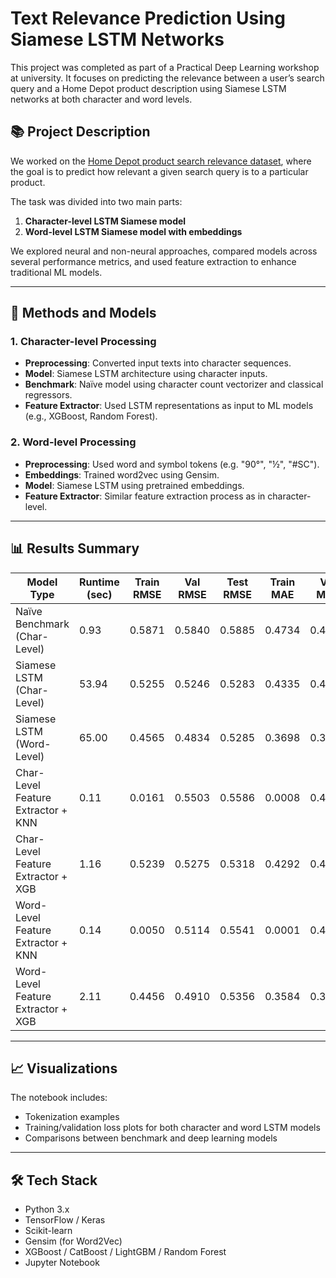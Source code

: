# Text Relevance Prediction Using Siamese LSTM Networks

This project was completed as part of a Practical Deep Learning workshop at university. It focuses on predicting the relevance between a user’s search query and a Home Depot product description using Siamese LSTM networks at both character and word levels.

## 📚 Project Description

We worked on the [Home Depot product search relevance dataset](https://www.kaggle.com/c/home-depot-product-search-relevance), where the goal is to predict how relevant a given search query is to a particular product.

The task was divided into two main parts:
1. **Character-level LSTM Siamese model**
2. **Word-level LSTM Siamese model with embeddings**

We explored neural and non-neural approaches, compared models across several performance metrics, and used feature extraction to enhance traditional ML models.

---

## 🧠 Methods and Models

### 1. Character-level Processing
- **Preprocessing**: Converted input texts into character sequences.
- **Model**: Siamese LSTM architecture using character inputs.
- **Benchmark**: Naïve model using character count vectorizer and classical regressors.
- **Feature Extractor**: Used LSTM representations as input to ML models (e.g., XGBoost, Random Forest).

### 2. Word-level Processing
- **Preprocessing**: Used word and symbol tokens (e.g. "90°", "½", "#SC").
- **Embeddings**: Trained word2vec using Gensim.
- **Model**: Siamese LSTM using pretrained embeddings.
- **Feature Extractor**: Similar feature extraction process as in character-level.

---

## 📊 Results Summary

| Model Type                           | Runtime (sec) | Train RMSE | Val RMSE | Test RMSE | Train MAE | Val MAE | Test MAE |
|-------------------------------------|----------------|------------|----------|-----------|-----------|---------|----------|
| Naïve Benchmark (Char-Level)        | 0.93           | 0.5871     | 0.5840   | 0.5885    | 0.4734    | 0.4702  | 0.4736   |
| Siamese LSTM (Char-Level)           | 53.94          | 0.5255     | 0.5246   | 0.5283    | 0.4335    | 0.4325  | 0.4354   |
| Siamese LSTM (Word-Level)           | 65.00          | 0.4565     | 0.4834   | 0.5285    | 0.3698    | 0.3892  | 0.4262   |
| Char-Level Feature Extractor + KNN  | 0.11           | 0.0161     | 0.5503   | 0.5586    | 0.0008    | 0.4477  | 0.4546   |
| Char-Level Feature Extractor + XGB  | 1.16           | 0.5239     | 0.5275   | 0.5318    | 0.4292    | 0.4327  | 0.4354   |
| Word-Level Feature Extractor + KNN  | 0.14           | 0.0050     | 0.5114   | 0.5541    | 0.0001    | 0.4104  | 0.4436   |
| Word-Level Feature Extractor + XGB  | 2.11           | 0.4456     | 0.4910   | 0.5356    | 0.3584    | 0.3960  | 0.4305   |

---

## 📈 Visualizations

The notebook includes:
- Tokenization examples
- Training/validation loss plots for both character and word LSTM models
- Comparisons between benchmark and deep learning models

---

## 🛠 Tech Stack

- Python 3.x
- TensorFlow / Keras
- Scikit-learn
- Gensim (for Word2Vec)
- XGBoost / CatBoost / LightGBM / Random Forest
- Jupyter Notebook

